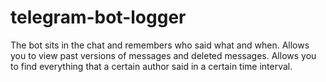 # telegram-bot-logger
The bot sits in the chat and remembers who said what and when. Allows you to view past versions of messages and deleted messages. Allows you to find everything that a certain author said in a certain time interval.
